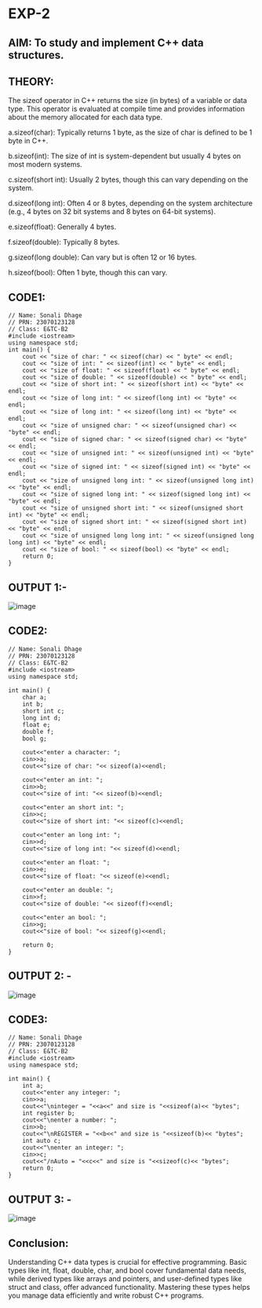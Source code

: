 # EXP-2
## AIM: To study and implement C++ data structures.

## THEORY:

The sizeof operator in C++ returns the size (in bytes) of a variable or data type. This operator is evaluated at compile time and provides information about the memory allocated for each data type.

a.sizeof(char): Typically returns 1 byte, as the size of char is defined to be 1 byte in C++.

b.sizeof(int): The size of int is system-dependent but usually 4 bytes on most modern systems.

c.sizeof(short int): Usually 2 bytes, though this can vary depending on the system.

d.sizeof(long int): Often 4 or 8 bytes, depending on the system architecture (e.g., 4 bytes on 32 bit systems and 8 bytes on 64-bit systems).

e.sizeof(float): Generally 4 bytes.

f.sizeof(double): Typically 8 bytes.

g.sizeof(long double): Can vary but is often 12 or 16 bytes.

h.sizeof(bool): Often 1 byte, though this can vary.

## CODE1:
```
// Name: Sonali Dhage
// PRN: 23070123128
// Class: E&TC-B2
#include <iostream>
using namespace std;
int main() {
    cout << "size of char: " << sizeof(char) << " byte" << endl;
    cout << "size of int: " << sizeof(int) << " byte" << endl;
    cout << "size of float: " << sizeof(float) << " byte" << endl;
    cout << "size of double: " << sizeof(double) << " byte" << endl;
    cout << "size of short int: " << sizeof(short int) << "byte" << endl;
    cout << "size of long int: " << sizeof(long int) << "byte" << endl;
    cout << "size of long int: " << sizeof(long int) << "byte" << endl;
    cout << "size of unsigned char: " << sizeof(unsigned char) << "byte" << endl;
    cout << "size of signed char: " << sizeof(signed char) << "byte" << endl;
    cout << "size of unsigned int: " << sizeof(unsigned int) << "byte" << endl;
    cout << "size of signed int: " << sizeof(signed int) << "byte" << endl;
    cout << "size of unsigned long int: " << sizeof(unsigned long int) << "byte" << endl;
    cout << "size of signed long int: " << sizeof(signed long int) << "byte" << endl;
    cout << "size of unsigned short int: " << sizeof(unsigned short int) << "byte" << endl;
    cout << "size of signed short int: " << sizeof(signed short int) << "byte" << endl;
    cout << "size of unsigned long long int: " << sizeof(unsigned long long int) << "byte" << endl;
    cout << "size of bool: " << sizeof(bool) << "byte" << endl;
    return 0;
}
 ```

## OUTPUT 1:-

![image](https://github.com/user-attachments/assets/850ea6a6-dc39-4647-ad7a-934c1b7692ea)

## CODE2:

```
// Name: Sonali Dhage
// PRN: 23070123128
// Class: E&TC-B2
#include <iostream>
using namespace std;

int main() {
    char a;
    int b;
    short int c;
    long int d;
    float e;
    double f;
    bool g;

    cout<<"enter a character: ";
    cin>>a;
    cout<<"size of char: "<< sizeof(a)<<endl;

    cout<<"enter an int: ";
    cin>>b;
    cout<<"size of int: "<< sizeof(b)<<endl;

    cout<<"enter an short int: ";
    cin>>c;
    cout<<"size of short int: "<< sizeof(c)<<endl;

    cout<<"enter an long int: ";
    cin>>d;
    cout<<"size of long int: "<< sizeof(d)<<endl;

    cout<<"enter an float: ";
    cin>>e;
    cout<<"size of float: "<< sizeof(e)<<endl;

    cout<<"enter an double: ";
    cin>>f;
    cout<<"size of double: "<< sizeof(f)<<endl;

    cout<<"enter an bool: ";
    cin>>g;
    cout<<"size of bool: "<< sizeof(g)<<endl;

    return 0;
}
```

## OUTPUT 2: - 

![image](https://github.com/user-attachments/assets/27df74d4-a4c1-44cf-aead-3180d575f588)

## CODE3:

```
// Name: Sonali Dhage
// PRN: 23070123128
// Class: E&TC-B2
#include <iostream>
using namespace std;

int main() {
    int a;
    cout<<"enter any integer: ";
    cin>>a;
    cout<<"\ninteger = "<<a<<" and size is "<<sizeof(a)<< "bytes";
    int register b;
    cout<<"\nenter a number: ";
    cin>>b;
    cout<<"\nREGISTER = "<<b<<" and size is "<<sizeof(b)<< "bytes";
    int auto c;
    cout<<"\nenter an integer: ";
    cin>>c;
    cout<<"/nAuto = "<<c<<" and size is "<<sizeof(c)<< "bytes";
    return 0;
}
```

## OUTPUT 3: - 

![image](https://github.com/user-attachments/assets/8e8f3b03-b7f0-45ed-a7a7-dbb0f7b5c892)

## Conclusion:

Understanding C++ data types is crucial for effective programming. Basic types like int, float, double, char, and bool cover fundamental data needs, while derived types like arrays and pointers, and user-defined types like struct and class, offer advanced functionality. Mastering these types helps you manage data efficiently and write robust C++ programs.
